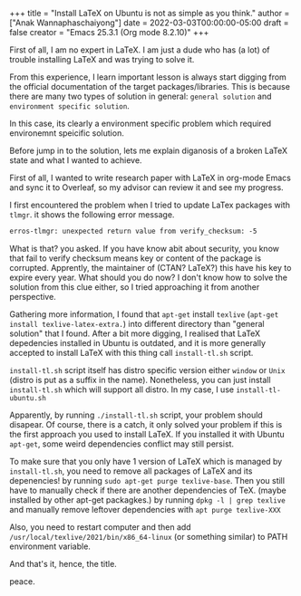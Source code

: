+++
title = "Install LaTeX on Ubuntu is not as simple as you think."
author = ["Anak Wannaphaschaiyong"]
date = 2022-03-03T00:00:00-05:00
draft = false
creator = "Emacs 25.3.1 (Org mode 8.2.10)"
+++

First of all, I am no expert in LaTeX. I am just a dude who has (a lot) of trouble installing LaTeX and was trying to solve it.

From this experience, I learn important lesson is always start digging from the official documentation of the target packages/libraries. This is because there are many two types of solution in general: `general solution` and `environment specific solution`.

In this case, its clearly a environment specific problem which required environemnt speicific solution.

Before jump in to the solution, lets me explain diganosis of a broken LaTeX state and what I wanted to achieve.

First of all, I wanted to write research paper with LaTeX in org-mode Emacs and sync it to Overleaf, so my advisor can review it and see my progress.

I first encountered the problem when I tried to update LaTex packages with `tlmgr`. it shows the following error message.

```txt
erros-tlmgr: unexpected return value from verify_checksum: -5
```

What is that? you asked. If you have know abit about security, you know that fail to verify checksum means key or content of the package is corrupted. Apprently, the maintainer of (CTAN? LaTeX?) this have his key to expire every year. What should you do now? I don't know how to solve the solution from this clue either, so I tried approaching it from another perspective.

Gathering more information, I found that `apt-get` install `texlive` (`apt-get install texlive-latex-extra.`) into different directory than "general solution" that I found. After a bit more digging, I realised that LaTeX depedencies installed in Ubuntu is outdated, and it is more generally accepted to install LaTeX with this thing call `install-tl.sh` script.

`install-tl.sh` script itself has distro specific version either `window` or `Unix` (distro is put as a suffix in the name). Nonetheless, you can just install `install-tl.sh` which will support all distro. In my case, I use `install-tl-ubuntu.sh`

Apparently, by running `./install-tl.sh` script, your problem should disapear. Of course, there is a catch, it only solved your problem if this is the first approach you used to install LaTeX. If you installed it with Ubuntu `apt-get`, some weird dependencies conflict may still persist.

To make sure that you only have 1 version of LaTeX which is managed by `install-tl.sh`, you need to remove all packages of LaTeX and its depenencies! by running `sudo apt-get purge texlive-base`. Then you still have to manually check if there are another dependencies of TeX. (maybe installed by other apt-get packagkes.) by running `dpkg -l | grep texlive` and manually remove leftover dependencies with `apt purge texlive-XXX`

Also, you need to restart computer and then add `/usr/local/texlive/2021/bin/x86_64-linux` (or something similar) to PATH environment variable.

And that's it, hence, the title.

peace.
